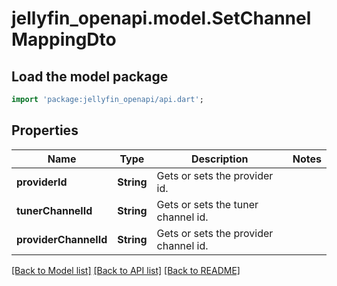 # jellyfin_openapi.model.SetChannelMappingDto

## Load the model package
```dart
import 'package:jellyfin_openapi/api.dart';
```

## Properties
Name | Type | Description | Notes
------------ | ------------- | ------------- | -------------
**providerId** | **String** | Gets or sets the provider id. | 
**tunerChannelId** | **String** | Gets or sets the tuner channel id. | 
**providerChannelId** | **String** | Gets or sets the provider channel id. | 

[[Back to Model list]](../README.md#documentation-for-models) [[Back to API list]](../README.md#documentation-for-api-endpoints) [[Back to README]](../README.md)


